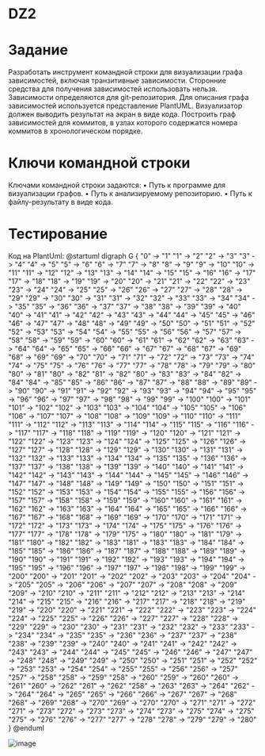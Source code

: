 # DZ2

# Задание

Разработать инструмент командной строки для визуализации графа
зависимостей, включая транзитивные зависимости. Сторонние средства для
получения зависимостей использовать нельзя.
Зависимости определяются для git-репозитория. Для описания графа
зависимостей используется представление PlantUML. Визуализатор должен
выводить результат на экран в виде кода.
Построить граф зависимостей для коммитов, в узлах которого содержатся
номера коммитов в хронологическом порядке.

# Ключи командной строки

Ключами командной строки задаются:
• Путь к программе для визуализации графов.
• Путь к анализируемому репозиторию.
• Путь к файлу-результату в виде кода.

# Тестирование
Код на PlantUml:
@startuml
digraph G {
  "0" -> "1"
  "1" -> "2"
  "2" -> "3"
  "3" -> "4"
  "4" -> "5"
  "5" -> "6"
  "6" -> "7"
  "7" -> "8"
  "8" -> "9"
  "9" -> "10"
  "10" -> "11"
  "11" -> "12"
  "12" -> "13"
  "13" -> "14"
  "14" -> "15"
  "15" -> "16"
  "16" -> "17"
  "17" -> "18"
  "18" -> "19"
  "19" -> "20"
  "20" -> "21"
  "21" -> "22"
  "22" -> "23"
  "23" -> "24"
  "24" -> "25"
  "25" -> "26"
  "26" -> "27"
  "27" -> "28"
  "28" -> "29"
  "29" -> "30"
  "30" -> "31"
  "31" -> "32"
  "32" -> "33"
  "33" -> "34"
  "34" -> "35"
  "35" -> "36"
  "36" -> "37"
  "37" -> "38"
  "38" -> "39"
  "39" -> "40"
  "40" -> "41"
  "41" -> "42"
  "42" -> "43"
  "43" -> "44"
  "44" -> "45"
  "45" -> "46"
  "46" -> "47"
  "47" -> "48"
  "48" -> "49"
  "49" -> "50"
  "50" -> "51"
  "51" -> "52"
  "52" -> "53"
  "53" -> "54"
  "54" -> "55"
  "55" -> "56"
  "56" -> "57"
  "57" -> "58"
  "58" -> "59"
  "59" -> "60"
  "60" -> "61"
  "61" -> "62"
  "62" -> "63"
  "63" -> "64"
  "64" -> "65"
  "65" -> "66"
  "66" -> "67"
  "67" -> "68"
  "67" -> "69"
  "68" -> "69"
  "69" -> "70"
  "70" -> "71"
  "71" -> "72"
  "72" -> "73"
  "73" -> "74"
  "74" -> "75"
  "75" -> "76"
  "76" -> "77"
  "77" -> "78"
  "78" -> "79"
  "79" -> "80"
  "80" -> "81"
  "80" -> "82"
  "81" -> "82"
  "80" -> "83"
  "83" -> "84"
  "82" -> "84"
  "84" -> "85"
  "85" -> "86"
  "86" -> "87"
  "87" -> "88"
  "88" -> "89"
  "89" -> "90"
  "90" -> "91"
  "91" -> "92"
  "92" -> "93"
  "93" -> "94"
  "94" -> "95"
  "95" -> "96"
  "96" -> "97"
  "97" -> "98"
  "98" -> "99"
  "99" -> "100"
  "100" -> "101"
  "101" -> "102"
  "102" -> "103"
  "103" -> "104"
  "104" -> "105"
  "105" -> "106"
  "106" -> "107"
  "107" -> "108"
  "108" -> "109"
  "109" -> "110"
  "110" -> "111"
  "111" -> "112"
  "112" -> "113"
  "113" -> "114"
  "114" -> "115"
  "115" -> "116"
  "116" -> "117"
  "117" -> "118"
  "118" -> "119"
  "119" -> "120"
  "120" -> "121"
  "121" -> "122"
  "122" -> "123"
  "123" -> "124"
  "124" -> "125"
  "125" -> "126"
  "126" -> "127"
  "127" -> "128"
  "128" -> "129"
  "129" -> "130"
  "130" -> "131"
  "131" -> "132"
  "132" -> "133"
  "133" -> "134"
  "134" -> "135"
  "135" -> "136"
  "136" -> "137"
  "137" -> "138"
  "138" -> "139"
  "139" -> "140"
  "140" -> "141"
  "141" -> "142"
  "142" -> "143"
  "143" -> "144"
  "144" -> "145"
  "145" -> "146"
  "146" -> "147"
  "147" -> "148"
  "148" -> "149"
  "149" -> "150"
  "150" -> "151"
  "151" -> "152"
  "152" -> "153"
  "153" -> "154"
  "154" -> "155"
  "155" -> "156"
  "156" -> "157"
  "157" -> "158"
  "158" -> "159"
  "159" -> "160"
  "160" -> "161"
  "161" -> "162"
  "162" -> "163"
  "163" -> "164"
  "164" -> "165"
  "165" -> "166"
  "166" -> "167"
  "167" -> "168"
  "168" -> "169"
  "169" -> "170"
  "170" -> "171"
  "171" -> "172"
  "172" -> "173"
  "173" -> "174"
  "174" -> "175"
  "175" -> "176"
  "176" -> "177"
  "177" -> "178"
  "178" -> "179"
  "175" -> "180"
  "180" -> "181"
  "179" -> "181"
  "180" -> "182"
  "182" -> "183"
  "181" -> "183"
  "183" -> "184"
  "184" -> "185"
  "185" -> "186"
  "186" -> "187"
  "187" -> "188"
  "188" -> "189"
  "189" -> "190"
  "190" -> "191"
  "191" -> "192"
  "192" -> "193"
  "193" -> "194"
  "194" -> "195"
  "195" -> "196"
  "196" -> "197"
  "197" -> "198"
  "198" -> "199"
  "199" -> "200"
  "200" -> "201"
  "201" -> "202"
  "202" -> "203"
  "203" -> "204"
  "204" -> "205"
  "205" -> "206"
  "206" -> "207"
  "207" -> "208"
  "208" -> "209"
  "209" -> "210"
  "210" -> "211"
  "211" -> "212"
  "212" -> "213"
  "213" -> "214"
  "214" -> "215"
  "215" -> "216"
  "216" -> "217"
  "217" -> "218"
  "218" -> "219"
  "219" -> "220"
  "220" -> "221"
  "221" -> "222"
  "222" -> "223"
  "223" -> "224"
  "224" -> "225"
  "225" -> "226"
  "226" -> "227"
  "227" -> "228"
  "228" -> "229"
  "229" -> "230"
  "230" -> "231"
  "231" -> "232"
  "232" -> "233"
  "233" -> "234"
  "234" -> "235"
  "235" -> "236"
  "236" -> "237"
  "237" -> "238"
  "238" -> "239"
  "239" -> "240"
  "240" -> "241"
  "241" -> "242"
  "242" -> "243"
  "243" -> "244"
  "244" -> "245"
  "245" -> "246"
  "246" -> "247"
  "247" -> "248"
  "248" -> "249"
  "249" -> "250"
  "250" -> "251"
  "251" -> "252"
  "252" -> "253"
  "253" -> "254"
  "254" -> "255"
  "255" -> "256"
  "256" -> "257"
  "257" -> "258"
  "258" -> "259"
  "258" -> "260"
  "259" -> "260"
  "260" -> "261"
  "260" -> "262"
  "261" -> "262"
  "258" -> "263"
  "263" -> "264"
  "262" -> "264"
  "264" -> "265"
  "265" -> "266"
  "266" -> "267"
  "267" -> "268"
  "268" -> "269"
  "268" -> "270"
  "269" -> "270"
  "270" -> "271"
  "271" -> "272"
  "271" -> "273"
  "272" -> "273"
  "273" -> "274"
  "273" -> "275"
  "274" -> "275"
  "275" -> "276"
  "276" -> "277"
  "277" -> "278"
  "278" -> "279"
  "279" -> "280"
}
@enduml

![image](https://github.com/user-attachments/assets/316ce6f0-8710-4570-a67d-6c8db270f8dc)


